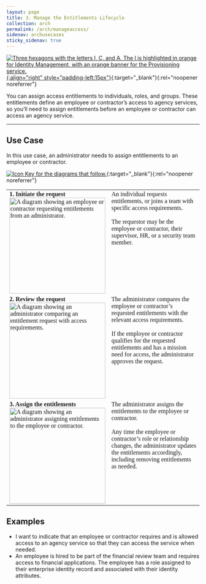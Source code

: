 ```yaml
---
layout: page
title: 3. Manage the Entitlements Lifecycle
collection: arch
permalink: /arch/manageaccess/
sidenav: archusecases
sticky_sidenav: true
---
```


[![Three hexagons with the letters I, C, and A. The I is highlighted in orange for Identity Management, with an orange banner for the Provisioning service. ](../../assets/arch/usecases/Identity-Provisioning.png){:align="right" style="padding-left:15px"}](../../assets/arch/usecases/Identity-Provisioning.png){:target="_blank"}{:rel="noopener noreferrer"}

You can assign access entitlements to individuals, roles, and groups. These entitlements define an employee or contractor’s access to agency services, so you’ll need to assign entitlements before an employee or contractor can access an agency service.

---

## Use Case

In this use case, an administrator needs to assign entitlements to an employee or contractor.

[![Icon Key for the diagrams that follow.](../../assets/arch/usecases/3-IconKey.png)](../../assets/arch/usecases/3-IconKey.png){:target="_blank"}{:rel="noopener noreferrer"}

<style>

td {
  font-family: "Cambria", "Georgia", "Times New Roman", "Times", serif;
  vertical-align:top;
}

</style>

<table>
  <tr>
    <td style="width:250px;border:0px;"><strong>1. Initiate the request</strong> <br> <a href="../../assets/arch/usecases/3-1.png" target="_blank" rel="noopener noreferrer"><img src="../../assets/arch/usecases/3-1.png" width="250" alt="A diagram showing an employee or contractor requesting entitlements from an administrator."></a></td>
    <td style="border:0px;">An individual requests entitlements, or joins a team with specific access requirements.<br><br>The requestor may be the employee or contractor, their supervisor, HR, or a security team member.</td>
  </tr>
  <tr>
    <td style="width:250px;border:0px;"><strong>2. Review the request</strong> <br> <a href="../../assets/arch/usecases/3-2.png" target="_blank" rel="noopener noreferrer"><img src="../../assets/arch/usecases/3-2.png" width="250" alt="A diagram showing an administrator comparing an entitlement request with access requirements."></a></td>
    <td style="border:0px;"> The administrator compares the employee or contractor’s requested entitlements with the relevant access requirements.<br><br>If the employee or contractor qualifies for the requested entitlements and has a mission need for access, the administrator approves the request.</td>
  </tr>
    <tr>
    <td style="width:250px;border:0px;"><strong>3. Assign the entitlements</strong> <br> <a href="../../assets/arch/usecases/3-3.png" target="_blank" rel="noopener noreferrer"><img src="../../assets/arch/usecases/3-3.png" width="250" alt="A diagram showing an administrator assigning entitlements to the employee or contractor."></a></td>
    <td style="border:0px;"> The administrator assigns the entitlements to the employee or contractor.<br><br>Any time the employee or contractor’s role or relationship changes, the administrator updates the entitlements accordingly, including removing entitlements as needed.</td>
  </tr>
</table>

## Examples

- I want to indicate that an employee or contractor requires and is allowed access to an agency service so that they can access the service when needed.
- An employee is hired to be part of the financial review team and requires access to financial applications. The employee has a role assigned to their enterprise identity record and associated with their identity attributes. 
